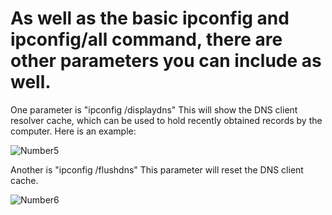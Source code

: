 # As well as the basic ipconfig and ipconfig/all command, there are other parameters you can include as well.
One parameter is "ipconfig /displaydns"
This will show the DNS client resolver cache, which can be used to hold recently obtained records by the computer.
Here is an example:

![Number5](https://www.tenforums.com/attachments/tutorials/109873d1478977889-display-dns-resolver-cache-windows-display_dns_cache_command.png?s=692cdfa5b389460f22d3d001ac0132b5)

Another is "ipconfig /flushdns"
This parameter will reset the DNS client cache.

![Number6](http://dc9wlm4wphap8.cloudfront.net/support/wp-content/uploads/2013/04/flush1.png)
